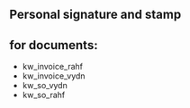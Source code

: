 ## Personal signature and stamp 
## for documents:
- kw_invoice_rahf
- kw_invoice_vydn
- kw_so_vydn
- kw_so_rahf

